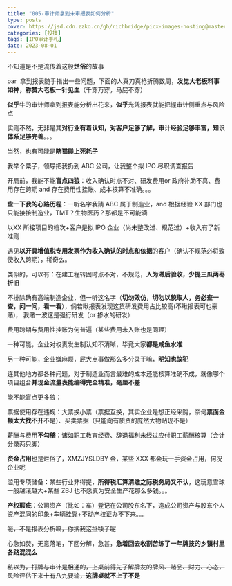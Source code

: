 ```yaml
---
title: "005-审计师拿到未审报表如何分析"
type: posts
cover: https://jsd.cdn.zzko.cn/gh/richbridge/picx-images-hosting@master/thumbnail/audit.png
categories: [投技]
tags: [IPO审计手札]
date: 2023-08-01
---
```

不知道是不是流传着这般**烂俗**的故事

par  拿到报表随手指出一些问题，下面的人真刀真枪折腾数周，**发觉大老板料事如神，称赞大老板一针见血**（千穿万穿，马屁不穿）

**似乎**牛的审计师拿到报表能分析出花来，**似乎**光凭报表就能把握审计侧重点与风险点

实则不然，无非是其**对行业有着认知，对客户足够了解，审计经验足够丰富，知识体系足够完善**。。。

当然，也有可能是**瞎猫碰上死耗子**

我举个粟子，领导把我扔到 ABC 公司，让我整个拟 IPO 尽职调查报告

开局前，我能不能**盲点四狼**：收入确认时点不对、研发费用or 政府补助不真、费用存在跨期 and 存在费用性挂账、成本核算不准确。。。

**盘一下我的心路历程**：一听名字我猜 ABC 属于制造业，and 根据经验 XX 部门也只能接接制造业，TMT？生物医药？那都是不可能滴


以XX 所接项目的档次+客户是拟 IPO 企业（尚未整改过、规范过）+收入有了新准则

遇见**以开具增值税专用发票作为收入确认的时点和依据**的客户（确认不规范必将致使收入跨期），稀奇么。

类似的，可以有：在建工程转固时点不对，不规范，**人为滞后验收，少提三瓜两枣折旧**

不排除确有高端制造企业，但一听这名字（**切勿效仿，切勿以貌取人，务必查一查，问一问，看一看**），倘若瞅报表发现这货研发费用占比较高(不瞅报表可也豪赌)， 我赌一波这是强行研发（or 掺水的研发）

费用跨期与费用性挂账为何普遍（某些费用未入账也是同理）

一种可能，企业对权责发生制认知不清晰，毕竟大家**都是咸鱼水准**

另一种可能，企业嫌麻烦，屁大点事做那么多分录干嘛，**明知也故犯**

连其他地方都各种问题，对于制造业而言最难的成本还能核算准确不成，就像哪个项目组合**并现金流量表能编得完全精准，毫厘不差**

能不能盲点更多狼：

票据使用存在违规：大票换小票（票据互换，其实企业是想正经采购，奈何**票面金额太大找不开**不是）、买卖票据（只能向有质资的庞然大物贴现不是）

薪酬与费用**不勾稽**：诸如职工教育经费、辞退福利未经过应付职工薪酬核算（会计分录两只脚）

**资金占用**也是烂俗了，XMZJYSLDBY 金，某些 XXX 都会玩一手资金占用，何况企业呢

滥用专项储备：某些行业非得提，**所得税汇算清缴之际税务局又不认**，这玩意雪球一般越滚越大+某些 ZBJ 也不愿真为安全生产花那么多钱。。。

**产权瑕疵**：公司资产（比如：车）登记在公司股东名下，造成公司资产与股东个人资产混同的印象+车辆挂靠+不动产权证办不下来。。。

~~呃，不是报表分析嘛，你搁我这扯犊子呢~~

心急如焚，无意落笔，下回分解，急甚，**急着回去收割苦练了一年牌技的乡镇村里各路混混么**

~~私以为，打牌与审计是相通的，上桌前得先了解牌友的牌风、赌品、财力、心态，风险评估下来十有八九要输，~~**~~这牌桌就不上了不是~~**
